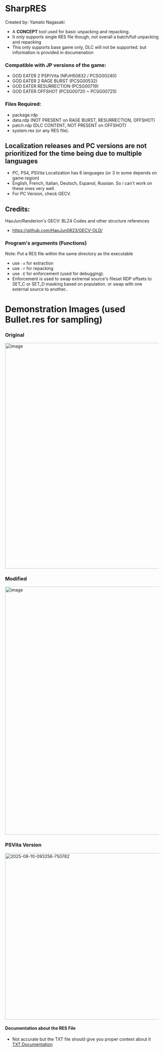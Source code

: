 # SharpRES
Created by: Yamato Nagasaki

- A **CONCEPT** tool used for basic unpacking and repacking.
- It only supports single RES file though, not overall a batch/full unpacking and repacking
- This only supports base game only, DLC will not be supported. but information is provided in documenation


### Compatible with JP versions of the game:
- GOD EATER 2 PSP/Vita (NPJH50832 / PCSG00240)
- GOD EATER 2 RAGE BURST (PCSG00532)
- GOD EATER RESURRECTION (PCSG00719)
- GOD EATER OFFSHOT (PCSG00720 ~ PCSG00725)

### Files Required:
- package.rdp
- data.rdp (NOT PRESENT on RAGE BURST, RESURRECTION, OFFSHOT)
- patch.rdp (DLC CONTENT, NOT PRESENT on OFFSHOT)
- system.res (or any RES file).


## Localization releases and PC versions are not prioritized for the time being due to multiple languages
- PC, PS4, PSVita Localization has 6 languages (or 3 in some depends on game region)
- English, French, Italian, Deutsch, Espanol, Russian. So i can't work on these ones very well.
- For PC Version, check GECV.


## Credits:
HaoJun/Randerion's GECV: BLZ4 Codes and other structure references
- https://github.com/HaoJun0823/GECV-OLD/



### Program's arguments (Functions)
Note: Put a RES file within the same directory as the executable
- use `-x` for extraction
- use `-r` for repacking
- use `-E` for enforcement (used for debugging). 
- Enforcement is used to swap extrernal source's fileset RDP offsets to SET_C or SET_D masking based on population. or swap with one external source to another.. 



# Demonstration Images (used Bullet.res for sampling)
### Original
<img width="1095" height="737" alt="image" src="https://github.com/user-attachments/assets/361af702-b138-48fc-bfbf-35648014fff5" />

### Modified
<img width="893" height="810" alt="image" src="https://github.com/user-attachments/assets/af67f736-97df-417b-9539-d0d650a2f09c" />

### PSVita Version
<img width="960" height="544" alt="2025-08-10-093256-750782" src="https://github.com/user-attachments/assets/9cf1946a-3821-4fce-b2cb-fe8ea3b60c5f" />


#### Documentation about the RES File
- Not accurate but the TXT file should give you proper context about it
[TXT Documentation](https://github.com/nachotacos69/Sharp_EATER/blob/main/GOD%20EATER%20(RES%20JP)%20Structure%20PSP%2BVita.txt)

